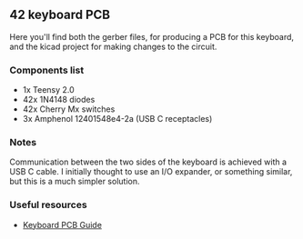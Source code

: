 ## 42 keyboard PCB
Here you'll find both the gerber files, for producing a PCB for this keyboard,
and the kicad project for making changes to the circuit.

### Components list
- 1x Teensy 2.0
- 42x 1N4148 diodes
- 42x Cherry Mx switches
- 3x Amphenol 12401548e4-2a (USB C receptacles)

### Notes
Communication between the two sides of the keyboard is achieved with a USB C
cable. I initially thought to use an I/O expander, or something similar, but
this is a much simpler solution.

### Useful resources
- [Keyboard PCB Guide](https://github.com/ruiqimao/keyboard-pcb-guide)

